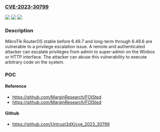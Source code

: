 ### [CVE-2023-30799](https://cve.mitre.org/cgi-bin/cvename.cgi?name=CVE-2023-30799)
![](https://img.shields.io/static/v1?label=Product&message=RouterOS&color=blue)
![](https://img.shields.io/static/v1?label=Version&message=0%3C%206.49.7%20&color=brighgreen)
![](https://img.shields.io/static/v1?label=Vulnerability&message=CWE-269%20Improper%20Privilege%20Management&color=brighgreen)

### Description

MikroTik RouterOS stable before 6.49.7 and long-term through 6.48.6 are vulnerable to a privilege escalation issue. A remote and authenticated attacker can escalate privileges from admin to super-admin on the Winbox or HTTP interface. The attacker can abuse this vulnerability to execute arbitrary code on the system.

### POC

#### Reference
- https://github.com/MarginResearch/FOISted
- https://github.com/MarginResearch/FOISted

#### Github
- https://github.com/Untrust3dX/cve_2023_30799

